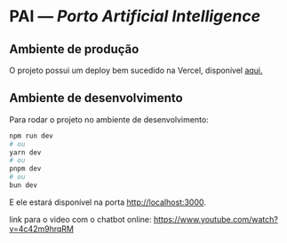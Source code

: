 # PAI — *Porto Artificial Intelligence*

## Ambiente de produção

O projeto possui um deploy bem sucedido na Vercel, disponível [aqui.](https://porto-artificial-intelligence.vercel.app/)

## Ambiente de desenvolvimento

Para rodar o projeto no ambiente de desenvolvimento:

```bash
npm run dev
# ou
yarn dev
# ou
pnpm dev
# ou
bun dev
```

E ele estará disponível na porta [http://localhost:3000](http://localhost:3000).

link para o video com o chatbot online: <https://www.youtube.com/watch?v=4c42m9hrqRM>
